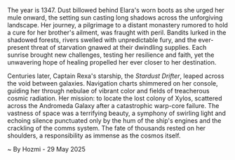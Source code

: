 
The year is 1347.  Dust billowed behind Elara's worn boots as she urged her mule onward, the setting sun casting long shadows across the unforgiving landscape.  Her journey, a pilgrimage to a distant monastery rumored to hold a cure for her brother's ailment, was fraught with peril.  Bandits lurked in the shadowed forests, rivers swelled with unpredictable fury, and the ever-present threat of starvation gnawed at their dwindling supplies.  Each sunrise brought new challenges, testing her resilience and faith, yet the unwavering hope of healing propelled her ever closer to her destination.


Centuries later, Captain Rexa's starship, the *Stardust Drifter*, leaped across the void between galaxies.  Navigation charts shimmered on her console, guiding her through nebulae of vibrant color and fields of treacherous cosmic radiation.  Her mission: to locate the lost colony of Xylos, scattered across the Andromeda Galaxy after a catastrophic warp-core failure.  The vastness of space was a terrifying beauty, a symphony of swirling light and echoing silence punctuated only by the hum of the ship's engines and the crackling of the comms system.  The fate of thousands rested on her shoulders, a responsibility as immense as the cosmos itself.

~ By Hozmi - 29 May 2025
